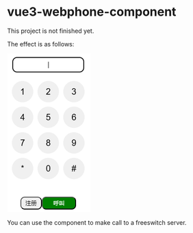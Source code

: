 # vue3-webphone-component

This project is not finished yet.

The effect is as follows:

![GitHub图像](images\image-20241114190729260.png)

You can use the component to make call to a freeswitch server.
